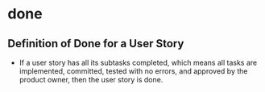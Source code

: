 # done

## Definition of Done for a User Story

+ If a user story has all its subtasks completed, which means all tasks are implemented, committed, tested with no errors, and approved by the product owner, then the user story is done.
